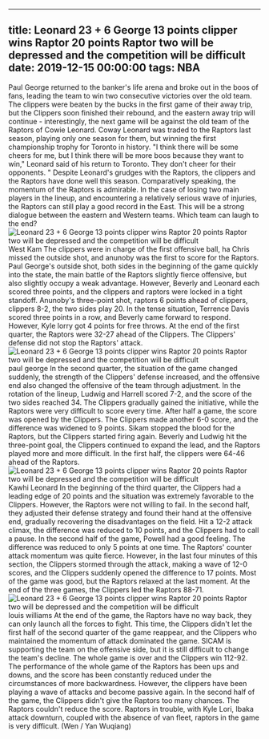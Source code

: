 
---
title: Leonard 23 + 6 George 13 points clipper wins Raptor 20 points Raptor two will be depressed and the competition will be difficult
date: 2019-12-15 00:00:00
tags:  NBA
---
Paul George returned to the banker's life arena and broke out in the boos of fans, leading the team to win two consecutive victories over the old team. The clippers were beaten by the bucks in the first game of their away trip, but the Clippers soon finished their rebound, and the eastern away trip will continue - interestingly, the next game will be against the old team of the Raptors of Cowie Leonard.
Coway Leonard was traded to the Raptors last season, playing only one season for them, but winning the first championship trophy for Toronto in history. "I think there will be some cheers for me, but I think there will be more boos because they want to win," Leonard said of his return to Toronto. They don't cheer for their opponents. "
Despite Leonard's grudges with the Raptors, the clippers and the Raptors have done well this season. Comparatively speaking, the momentum of the Raptors is admirable. In the case of losing two main players in the lineup, and encountering a relatively serious wave of injuries, the Raptors can still play a good record in the East. This will be a strong dialogue between the eastern and Western teams. Which team can laugh to the end?
![Leonard 23 + 6 George 13 points clipper wins Raptor 20 points Raptor two will be depressed and the competition will be difficult](72780b4b74f94334951d66979e812cd9.jpg)
West Kam
The clippers were in charge of the first offensive ball, ha Chris missed the outside shot, and anunoby was the first to score for the Raptors. Paul George's outside shot, both sides in the beginning of the game quickly into the state, the main battle of the Raptors slightly fierce offensive, but also slightly occupy a weak advantage. However, Beverly and Leonard each scored three points, and the clippers and raptors were locked in a tight standoff.
Anunoby's three-point shot, raptors 6 points ahead of clippers, clippers 8-2, the two sides play 20. In the tense situation, Terrence Davis scored three points in a row, and Beverly came forward to respond. However, Kyle lorry got 4 points for free throws. At the end of the first quarter, the Raptors were 32-27 ahead of the Clippers. The Clippers' defense did not stop the Raptors' attack.
![Leonard 23 + 6 George 13 points clipper wins Raptor 20 points Raptor two will be depressed and the competition will be difficult](08fd3d3044d7415887d82b61ed25c620.jpg)
paul george 
In the second quarter, the situation of the game changed suddenly, the strength of the Clippers' defense increased, and the offensive end also changed the offensive of the team through adjustment. In the rotation of the lineup, Ludwig and Harrell scored 7-2, and the score of the two sides reached 34. The Clippers gradually gained the initiative, while the Raptors were very difficult to score every time. After half a game, the score was opened by the Clippers.
The Clippers made another 6-0 score, and the difference was widened to 9 points. Sikam stopped the blood for the Raptors, but the Clippers started firing again. Beverly and Ludwig hit the three-point goal, the Clippers continued to expand the lead, and the Raptors played more and more difficult. In the first half, the clippers were 64-46 ahead of the Raptors.
![Leonard 23 + 6 George 13 points clipper wins Raptor 20 points Raptor two will be depressed and the competition will be difficult](5d4ea4e516224f5f9fe3808c47e94f19.jpg)
Kawhi Leonard 
In the beginning of the third quarter, the Clippers had a leading edge of 20 points and the situation was extremely favorable to the Clippers. However, the Raptors were not willing to fail. In the second half, they adjusted their defense strategy and found their hand at the offensive end, gradually recovering the disadvantages on the field. Hit a 12-2 attack climax, the difference was reduced to 10 points, and the Clippers had to call a pause.
In the second half of the game, Powell had a good feeling. The difference was reduced to only 5 points at one time. The Raptors' counter attack momentum was quite fierce. However, in the last four minutes of this section, the Clippers stormed through the attack, making a wave of 12-0 scores, and the Clippers suddenly opened the difference to 17 points. Most of the game was good, but the Raptors relaxed at the last moment. At the end of the three games, the Clippers led the Raptors 88-71.
![Leonard 23 + 6 George 13 points clipper wins Raptor 20 points Raptor two will be depressed and the competition will be difficult](7065078f829b4fa2ac64d44157deaf00.jpg)
louis williams 
At the end of the game, the Raptors have no way back, they can only launch all the forces to fight. This time, the Clippers didn't let the first half of the second quarter of the game reappear, and the Clippers who maintained the momentum of attack dominated the game. SICAM is supporting the team on the offensive side, but it is still difficult to change the team's decline. The whole game is over and the Clippers win 112-92. ​
The performance of the whole game of the Raptors has been ups and downs, and the score has been constantly reduced under the circumstances of more backwardness. However, the clippers have been playing a wave of attacks and become passive again. In the second half of the game, the Clippers didn't give the Raptors too many chances. The Raptors couldn't reduce the score. Raptors in trouble, with Kyle Lori, Ibaka attack downturn, coupled with the absence of van fleet, raptors in the game is very difficult.
(Wen / Yan Wuqiang)